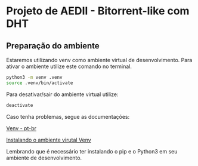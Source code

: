 # Projeto de AEDII - Bitorrent-like com DHT

## Preparação do ambiente

Estaremos utilizando venv como ambiente virtual de desenvolvimento.
Para ativar o ambiente utilize este comando no terminal.

```bash
python3 -m venv .venv
source .venv/bin/activate
```

Para desativar/sair do ambiente virtual utilize:

```bash
deactivate
```

Caso tenha problemas, segue as documentações:

[Venv - pt-br](https://docs.python.org/pt-br/3/library/venv.html)

[Instalando o ambiente virutal Venv](https://packaging.python.org/en/latest/guides/installing-using-pip-and-virtual-environments/)

Lembrando que é necessário ter instalando o pip e o Python3 em seu ambiente de desenvolvimento.
